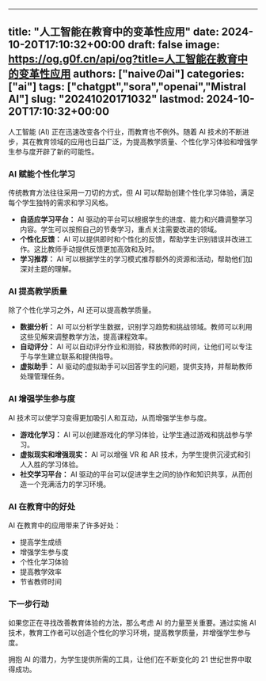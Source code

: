 
---
title: "人工智能在教育中的变革性应用"
date: 2024-10-20T17:10:32+00:00
draft: false
image: https://og.g0f.cn/api/og?title=人工智能在教育中的变革性应用
authors: ["naiveのai"]
categories: ["ai"]
tags: ["chatgpt","sora","openai","Mistral AI"]
slug: "20241020171032"
lastmod: 2024-10-20T17:10:32+00:00
---
人工智能 (AI) 正在迅速改变各个行业，而教育也不例外。随着 AI 技术的不断进步，其在教育领域的应用也日益广泛，为提高教学质量、个性化学习体验和增强学生参与度开辟了新的可能性。

### AI 赋能个性化学习

传统教育方法往往采用一刀切的方式，但 AI 可以帮助创建个性化学习体验，满足每个学生独特的需求和学习风格。

* **自适应学习平台：** AI 驱动的平台可以根据学生的进度、能力和兴趣调整学习内容。学生可以按照自己的节奏学习，重点关注需要改进的领域。
* **个性化反馈：** AI 可以提供即时和个性化的反馈，帮助学生识别错误并改进工作。这比教师手动提供反馈更加高效和及时。
* **学习推荐：** AI 可以根据学生的学习模式推荐额外的资源和活动，帮助他们加深对主题的理解。

### AI 提高教学质量

除了个性化学习之外，AI 还可以提高教学质量。

* **数据分析：** AI 可以分析学生数据，识别学习趋势和挑战领域。教师可以利用这些见解来调整教学方法，提高课程效率。
* **自动评分：** AI 可以自动评分作业和测验，释放教师的时间，让他们可以专注于与学生建立联系和提供指导。
* **虚拟助手：** AI 驱动的虚拟助手可以回答学生的问题，提供支持，并帮助教师处理管理任务。

### AI 增强学生参与度

AI 技术可以使学习变得更加吸引人和互动，从而增强学生参与度。

* **游戏化学习：** AI 可以创建游戏化的学习体验，让学生通过游戏和挑战参与学习。
* **虚拟现实和增强现实：** AI 可以增强 VR 和 AR 技术，为学生提供沉浸式和引人入胜的学习体验。
* **社交学习平台：** AI 驱动的平台可以促进学生之间的协作和知识共享，从而创造一个充满活力的学习环境。

### AI 在教育中的好处

AI 在教育中的应用带来了许多好处：

* 提高学生成绩
* 增强学生参与度
* 个性化学习体验
* 提高教学效率
* 节省教师时间

### 下一步行动

如果您正在寻找改善教育体验的方法，那么考虑 AI 的力量至关重要。通过实施 AI 技术，教育工作者可以创造个性化的学习环境，提高教学质量，并增强学生参与度。

拥抱 AI 的潜力，为学生提供所需的工具，让他们在不断变化的 21 世纪世界中取得成功。